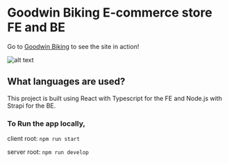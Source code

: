 # Goodwin Biking E-commerce store FE and BE

Go to [Goodwin Biking](http://www.goodwinbiking.com) to see the site in action!


![alt text](https://encrypted-tbn0.gstatic.com/images?q=tbn:ANd9GcQc1Lwj5wb57ZiinWQ_7HD6zjGkeLF1S9S85m4xWMZQNw&s)

## What languages are used?

This project is built using React with Typescript for the FE and Node.js with Strapi for the BE.


### To Run the app locally,
client root: `npm run start`

server root: `npm run develop`